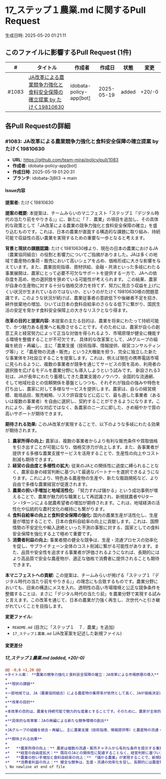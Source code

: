 # 17_ステップ１農業.md に関するPull Request

生成日時: 2025-05-20 01:21:11

## このファイルに影響するPull Request (1件)

| # | タイトル | 作成者 | 作成日 | 状態 | 変更 |
|---|---------|--------|--------|------|------|
| #1083 | [JA改革による農業競争力強化と食料安全保障の確立提案 by たけく19810630](https://github.com/team-mirai/policy/pull/1083) | idobata-policy-app[bot] | 2025-05-19 | added | +20/-0 |

## 各Pull Requestの詳細

### #1083: JA改革による農業競争力強化と食料安全保障の確立提案 by たけく19810630

- **URL**: https://github.com/team-mirai/policy/pull/1083
- **作成者**: idobata-policy-app[bot]
- **作成日時**: 2025-05-19 01:20:31
- **ブランチ**: idobata-3j8li3 → main

#### Issue内容

**提案者:** たけく19810630

**提案の概要:**
本提案は、チームみらいのマニフェスト「ステップ１『デジタル時代の当たり前をやりきる』」に、新たに「７．農業」の項目を追加し、その具体的な政策として「JA改革による農業の競争力強化と食料安全保障の確立」を盛り込むものです。これは、日本の農業が直面する構造的な課題に取り組み、持続可能で収益性の高い農業を実現するための重要な一歩となると考えます。

**背景と現状の課題認識:**
たけく19810630様より、現在の日本の農業におけるJA（農業協同組合）の役割と影響力についてご指摘がありました。JAは多くの地域で農産物の集荷・販売において高いシェアを占め、価格形成に大きな影響を与えています。また、農業技術指導、資材供給、金融・共済といった多岐にわたる事業展開は、農家にとって必要不可欠なサポートを提供する一方で、JAへの依存度を高め、他の選択肢を狭めている可能性が考えられます。
この結果、農家が自身の生産物に対する十分な価格交渉力を持てず、努力に見合う収益を上げにくい状況が生まれているのではないか、というのがたけく19810630様の問題意識です。このような状況が続けば、農業従事者の意欲低下や後継者不足を招き、耕作放棄地の増加、ひいては日本の食料自給率のさらなる低下に繋がり、国民生活の安定を脅かす食料安全保障上の大きなリスクとなり得ます。

**改革の目的と提案内容:**
本提案の主たる目的は、農業を将来にわたって持続可能で、かつ魅力ある産業へと転換させることです。そのためには、農家が自らの創意工夫と経営努力によって正当な対価を得られるよう、市場原理が健全に機能する環境を整備することが不可欠です。
具体的な改革案として、JAグループの組織を統合・再編し、主に「農業支援（技術指導、情報提供、経営コンサルティング等）」と「農産物の流通・販売」という2大機能を担う、完全に独立した新たな事業体を3社設立することを提案します。これは、例えば現在の携帯電話市場に見られるように、複数の事業者が競争を通じてサービスの質を高め、利用者の選択肢を広げるモデルを農業分野にも導入しようという試みです。
新設される3社は、JAが長年にわたり蓄積してきた農業支援のノウハウ、全国的な流通網、そして地域社会との信頼関係を基盤としつつも、それぞれが独自の強みや特色を打ち出し、農家に対して多様なサービスを提供します。農家は、自らの経営規模、栽培品目、販売戦略、リスク許容度などに応じて、最も適した事業者（あるいは複数の事業者）を自由に選択し、契約することができるようになります。これにより、画一的な対応ではなく、各農家のニーズに即した、きめ細やかで質の高いサポートが期待できます。

**期待される効果:**
このJA改革が実現することで、以下のような多岐にわたる効果が期待されます。
1.  **農家所得の向上:** 農家は、複数の事業者からより有利な販売条件や買取価格を引き出すことが可能になり、価格交渉力が向上します。また、各事業者が提供する多様な農業支援サービスを活用することで、生産性の向上やコスト削減も期待できます。
2.  **経営の自由度と多様性の拡大:** 従来のJAとの関係性に過度に縛られることなく、農家自身の経営判断に基づいて最適なパートナーを選択できるようになります。これにより、特色ある農産物の生産や、新たな販路開拓など、より自由で多様な農業経営が促進されます。
3.  **農業の担い手増加と地域活性化:** 「努力すれば儲かる」という成功事例が増えることで、農業が魅力的な職業として再認識され、新規就農者やUターン・Iターンによる就農希望者の増加が期待されます。これは、地域経済の活性化や伝統的な農村文化の維持にも繋がります。
4.  **食料自給率の向上と食料安全保障の強化:** 国内の農業生産が活性化し、生産量が増加することで、日本の食料自給率の向上に貢献します。これは、国際情勢の不安定化や輸入途絶といった不測の事態に対する、国家としての食料安全保障を強化する上で極めて重要です。
5.  **消費者利益の向上:** 事業者間の健全な競争は、生産・流通プロセスの効率化を促し、サプライチェーン全体のコスト削減に繋がる可能性があります。また、品質や安全性を追求する事業者が評価されるようになれば、長期的にはより高品質で安全な農産物が、適正な価格で消費者に提供されることも期待できます。

**本マニフェストへの貢献:**
この提案は、チームみらいが掲げる「ステップ１『デジタル時代の当たり前をやりきる』」の理念にも合致するものです。農業分野においても、旧来の構造にメスを入れ、透明性の高い市場環境と公正な競争条件を整備することは、まさに「デジタル時代の当たり前」を農業分野で実現する試みと言えます。この改革を通じて、日本の農業が力強く再生し、次世代へと引き継がれていくことを目指します。

**変更ファイル:**
*   `README.md` (目次に「ステップ１　７．農業」を追加)
*   `17_ステップ１農業.md` (JA改革案を記述した新規ファイル)


#### 変更差分

##### 17_ステップ１農業.md (added, +20/-0)

```diff
@@ -0,0 +1,20 @@
+タイトル案： **農業の競争力強化と食料安全保障の確立：JA改革による市場原理の導入**
+
+**現状の課題**
+
+一部地域では、JA（農業協同組合）による農産物の集荷率が依然として高く、JAが価格決定において大きな影響力を持っています。加えて、JAは農業技術指導や資材供給、金融・共済事業など、農業経営に不可欠な多角的な支援を提供しているため、多くの農家にとってJAを離れるという選択は現実的に困難な状況があります。このような状況は、農家が自らの生産物に対して十分な価格交渉力を持てず、結果として収益を上げにくい構造を生み出している可能性があります。農家の経営が不安定になれば、後継者不足や耕作放棄地の増加を招き、日本の食料自給率の低下、ひいては食料安全保障上のリスクにも繋がりかねません。
+
+**改革の目的**
+
+本改革の目的は、農業を持続可能で魅力的な産業とすることです。そのために、農家が主体的に経営判断を行い、努力が報われる市場環境を整備します。具体的には、JAのあり方を見直し、農業分野における健全な競争を通じて市場原理が適切に機能する状況を作り出すことを目指します。
+
+**具体的な改革案：JAの再編による新たな競争環境の創出**
+
+JAグループの組織を統合・再編し、主に農業支援（技術指導、情報提供等）と農産物の流通・販売を担う、独立した新たな事業체를3社設立します。これは、例えば携帯電話市場における複数の事業者が切磋琢磨することでサービスが向上するような、競争原理の導入を意図しています。各事業体は、JAが長年培ってきた農業支援のノウハウや流通網を基盤としつつ、それぞれが創意工夫を凝らしたサービスを農家に提供し、農家は自らの経営方針や農産物の特性に最も適した事業体を自由に選択できるようになります。
+
+**期待される効果**
+
+*   **農家所得の向上：** 農家は複数の流通・販売チャネルから有利な条件を提示する事業者を選択できるようになり、価格交渉力の向上が期待されます。
+*   **経営の自由度拡大：** 既存のJAとの関係性に配慮することなく、経営判断に基づいた最適なパートナーを選びやすくなります。農業支援サービスも、各社の特色を比較検討し、自らのニーズに合ったものを選択できるようになります。
+*   **農業の担い手増加と食料自給率の向上：** 「儲かる農業」が実現することで、新規就農者の増加や事業承継が促進され、農業の担い手確保に繋がります。国内生産量の増加は、食料自給率の向上にも貢献します。
+*   **消費者利益の向上：** 健全な競争は、生産・流通の効率化を促し、長期的には農産物価格の安定や品質向上といった形で消費者の利益にも繋がります。
\ No newline at end of file
```

---

